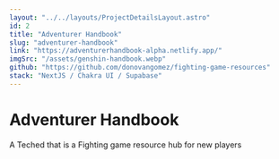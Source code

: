 ```yaml
---
layout: "../../layouts/ProjectDetailsLayout.astro"
id: 2
title: "Adventurer Handbook"
slug: "adventurer-handbook"
link: "https://adventurerhandbook-alpha.netlify.app/"
imgSrc: "/assets/genshin-handbook.webp"
github: "https://github.com/donovangomez/fighting-game-resources"
stack: "NextJS / Chakra UI / Supabase"
---
```


# Adventurer Handbook

A Teched that is a Fighting game resource hub for new players
